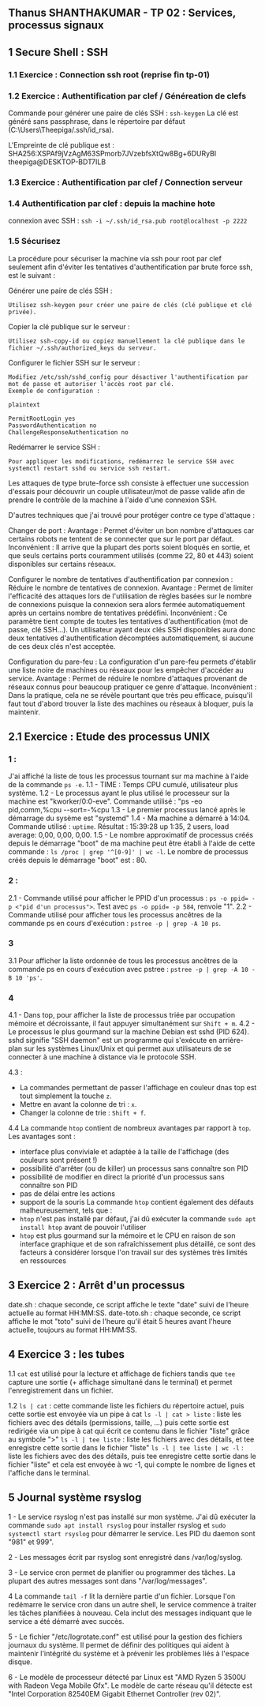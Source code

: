 ## Thanus SHANTHAKUMAR  - TP 02 : Services, processus signaux 

## 1 Secure Shell : SSH

### 1.1 Exercice : Connection ssh root (reprise fin tp-01)

### 1.2 Exercice : Authentification par clef / Généreation de clefs

Commande pour générer une paire de clés SSH : `ssh-keygen`
La clé est généré sans passphrase, dans le répertoire par défaut (C:\Users\Theepiga/.ssh/id_rsa).

L'Empreinte de clé publique est : SHA256:XSPAf9jVzAgM63SPmorb7JVzebfsXtQw8Bg+6DURyBI theepiga@DESKTOP-BDT7ILB

### 1.3 Exercice : Authentification par clef / Connection serveur

### 1.4 Authentification par clef : depuis la machine hote

connexion avec SSH : `ssh -i ~/.ssh/id_rsa.pub root@localhost -p 2222` 

### 1.5 Sécurisez 

La procédure pour sécuriser la machine via ssh pour root par clef seulement afin d'éviter les tentatives d'authentification par brute force ssh, est le suivant :

Générer une paire de clés SSH :

    Utilisez ssh-keygen pour créer une paire de clés (clé publique et clé privée).

Copier la clé publique sur le serveur :

    Utilisez ssh-copy-id ou copiez manuellement la clé publique dans le fichier ~/.ssh/authorized_keys du serveur.

Configurer le fichier SSH sur le serveur :

    Modifiez /etc/ssh/sshd_config pour désactiver l'authentification par mot de passe et autoriser l'accès root par clé.
    Exemple de configuration :

    plaintext

    PermitRootLogin yes
    PasswordAuthentication no
    ChallengeResponseAuthentication no

Redémarrer le service SSH :

    Pour appliquer les modifications, redémarrez le service SSH avec systemctl restart sshd ou service ssh restart.

Les attaques de type brute-force ssh consiste à effectuer une succession d'essais pour découvrir un couple utilisateur/mot de passe valide afin de prendre le contrôle de la machine à l'aide d'une connexion SSH.

D'autres techniques que j'ai trouvé pour protéger contre ce type d'attaque :

Changer de port : 
Avantage : Permet d'éviter un bon nombre d'attaques car certains robots ne tentent de se connecter que sur le port par défaut.
Inconvénient : Il arrive que la plupart des ports soient bloqués en sortie, et que seuls certains ports couramment utilisés (comme 22, 80 et 443) soient disponibles sur certains réseaux. 

Configurer le nombre de tentatives d'authentification par connexion : Réduire le nombre de tentatives de connexion.
Avantage : Permet de limiter l'efficacité des attaques lors de l'utilisation de règles basées sur le nombre
de connexions puisque la connexion sera alors fermée automatiquement après un certains nombre de tentatives prédéfini. 
Inconvénient : Ce paramètre tient compte de toutes les tentatives d'authentification (mot de passe, clé SSH...). Un utilisateur ayant deux clés SSH disponibles aura donc deux tentatives d'authentification
décomptées automatiquement, si aucune de ces deux clés n'est acceptée.

Configuration du pare-feu : La configuration d'un pare-feu permets d'établir une liste noire de machines ou réseaux pour les empêcher d'accéder au service.
Avantage : Permet de réduire le nombre d'attaques provenant de réseaux connus pour beaucoup pratiquer ce genre d'attaque.
Inconvénient : Dans la pratique, cela ne se révèle pourtant que très peu efficace, puisqu'il faut tout d'abord trouver la liste des machines ou réseaux à bloquer, puis la maintenir.

## 2.1 Exercice : Etude des processus UNIX

### 1 :
J'ai affiché la liste de tous les processus tournant sur ma machine à l'aide de la commande `ps -e`.
1.1 - TIME : Temps CPU cumulé, utilisateur plus système.
1.2 - Le processus ayant le plus utilisé le processeur sur la machine est "kworker/0:0-eve". Commande utilisé : "ps -eo pid,comm,%cpu --sort=-%cpu
1.3 - Le premier processus lancé après le démarrage du sysème est "systemd"
1.4 - Ma machine a démarré à 14:04. Commande utilisé : `uptime`. Résultat : 15:39:28 up  1:35,  2 users,  load average: 0,00, 0,00, 0,00.
1.5 - Le nombre approximatif de processus créés depuis le démarrage "boot" de ma machine peut être établi à l'aide de cette commande : `ls /proc | grep '^[0-9]' | wc -l`.
Le nombre de processus créés depuis le démarrage "boot" est : 80.

### 2 :
2.1 - Commande utilisé pour afficher le PPID d'un processus : `ps -o ppid= -p <"pid d'un processus">`. Test avec `ps -o ppid= -p 584`, renvoie "1".
2.2 - Commande utilisé pour afficher tous les processus ancêtres de la commande ps en cours d'exécution : `pstree -p | grep -A 10 ps`.

### 3
3.1 Pour afficher la liste ordonnée de tous les processus ancêtres de la commande ps en cours d'exécution avec pstree : `pstree -p | grep -A 10 -B 10 'ps'`.

### 4
4.1 - Dans top, pour afficher la liste de processus triée par occupation mémoire et décroissante, il faut appuyer simultanément sur `Shift + m`. 
4.2 - Le processus le plus gourmand sur la machine Debian est sshd (PID 624). sshd signifie "SSH daemon" est un programme qui s'exécute en arrière-plan sur les systèmes
Linux/Unix et qui permet aux utilisateurs de se connecter à une machine à distance via le protocole SSH. 

4.3 :
- La commandes permettant de passer l'affichage en couleur dnas top est tout simplement la touche `z`.
- Mettre en avant la colonne de tri : `x`. 
- Changer la colonne de trie : `Shift + f`.

4.4 
La commande `htop` contient de nombreux avantages par rapport à `top`. Les avantages sont :
- interface plus conviviale et adaptée à la taille de l'affichage (des couleurs sont présent !)
- possibilité d'arrêter (ou de killer) un processus sans connaître son PID
- possibilité de modifier en direct la priorité d'un processus sans connaître son PID
- pas de délai entre les actions
- support de la souris
La commande `htop` contient également des défauts malheureusement, tels que :
- `htop` n'est pas installé par défaut, j'ai dû exécuter la commande `sudo apt install htop` avant de pouvoir l'utiliser
- `htop` est plus gourmand sur la mémoire et le CPU en raison de son interface graphique et de son rafraîchissement plus détaillé, ce sont des facteurs à considérer
lorsque l'on travail sur des systèmes très limités en ressources

## 3 Exercice 2 : Arrêt d'un processus

date.sh : chaque seconde, ce script affiche le texte "date" suivi de l'heure actuelle au format HH:MM:SS.
date-toto.sh : chaque seconde, ce script affiche le mot "toto" suivi de l'heure qu'il était 5 heures avant l'heure actuelle, toujours au format HH:MM:SS.

## 4 Exercice 3 : les tubes

1.1 `cat` est utilisé pour la lecture et affichage de fichiers tandis que `tee` capture une sortie (+ affichage simultané dans le terminal) et permet l'enregistrement
dans un fichier.

1.2 
`ls | cat` : cette commande liste les fichiers du répertoire actuel, puis cette sortie est envoyée via un pipe à cat
`ls -l | cat > liste` : liste les fichiers avec des détails (permissions, taille, ...) puis cette sortie est redirigée via un pipe à cat
qui écrit ce contenu dans le fichier "liste" grâce au symbole ">"
`ls -l | tee liste` : liste les fichiers avec des détails, et tee enregistre cette sortie dans le fichier "liste"
`ls -l | tee liste | wc -l` : liste les fichiers avec des des détails, puis tee enregistre cette sortie dans le fichier "liste" et cela est envoyée à wc -1, qui compte le
nombre de lignes et l'affiche dans le terminal.

## 5 Journal système rsyslog

1 - Le service rsyslog n'est pas installé sur mon système. J'ai dû exécuter la commande `sudo apt install rsyslog` pour installer rsyslog et 
`sudo systemctl start rsyslog` pour démarrer le service. Les PID du daemon sont "981" et 999".

2 - Les messages écrit par rsyslog sont enregistré dans /var/log/syslog. 

3 - Le service cron permet de planifier ou programmer des tâches. La plupart des autres messages sont dans "/var/log/messages".

4 La commande `tail -f` lit la dernière partie d'un fichier. Lorsque l'on redémarre le service cron dans un autre shell, le service commence à traiter les tâches
planifiées à nouveau. Cela inclut des messages indiquant que le service a été démarré avec succès.

5 - Le fichier "/etc/logrotate.conf" est utilisé pour la gestion des fichiers journaux du système. Il permet de définir des politiques qui aident à maintenir l'intégrité
du système et à prévenir les problèmes liés à l'espace disque. 

6 - Le modèle de processeur détecté par Linux est "AMD Ryzen 5 3500U with Radeon Vega Mobile Gfx". Le modèle de carte réseau qu'il détecte est 
"Intel Corporation 82540EM Gigabit Ethernet Controller (rev 02)".
